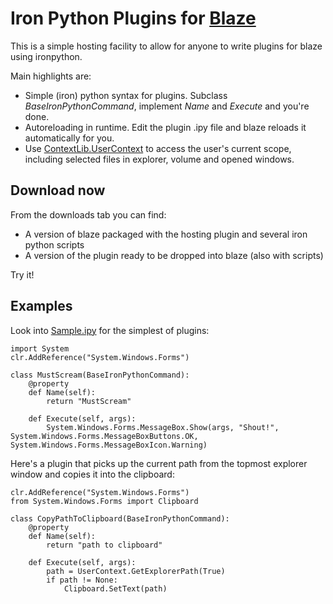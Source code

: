 Iron Python Plugins for [Blaze][1]
========

This is a simple hosting facility to allow for anyone to write plugins for blaze using ironpython.

Main highlights are:

  - Simple (iron) python syntax for plugins. Subclass *BaseIronPythonCommand*, implement *Name* and *Execute* and you're done.
  - Autoreloading in runtime. Edit the plugin .ipy file and blaze reloads it automatically for you.
  - Use [ContextLib.UserContext][3] to access the user's current scope, including selected files in explorer, volume and opened windows. 

Download now
------------

From the downloads tab you can find:

  - A version of blaze packaged with the hosting plugin and several iron python scripts
  - A version of the plugin ready to be dropped into blaze (also with scripts)

Try it! 

Examples
--------

Look into [Sample.ipy][2] for the simplest of plugins:

    import System
    clr.AddReference("System.Windows.Forms")
    
    class MustScream(BaseIronPythonCommand):
        @property
        def Name(self):
            return "MustScream"
    
        def Execute(self, args):
            System.Windows.Forms.MessageBox.Show(args, "Shout!", System.Windows.Forms.MessageBoxButtons.OK, System.Windows.Forms.MessageBoxIcon.Warning)


Here's a plugin that picks up the current path from the topmost explorer window and copies it into the clipboard:

    clr.AddReference("System.Windows.Forms")
    from System.Windows.Forms import Clipboard

    class CopyPathToClipboard(BaseIronPythonCommand):
        @property
        def Name(self):
            return "path to clipboard"
    
        def Execute(self, args):
            path = UserContext.GetExplorerPath(True)
            if path != None:
                Clipboard.SetText(path)


[1]: http://blaze-wins.sourceforge.net/
[2]: http://github.com/brunomlopes/Blaze-IronPythonPlugins/blob/master/source/IronPythonPlugins/Sample.ipy
[3]: http://github.com/brunomlopes/Blaze-IronPythonPlugins/raw/master/lib/blaze/Docs/ContextLib.chm